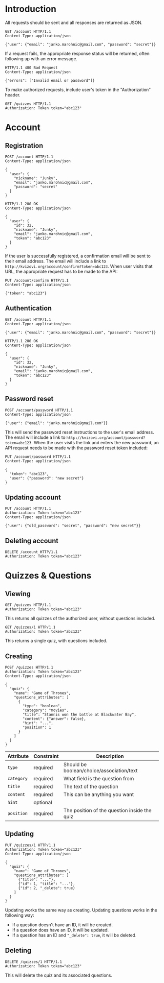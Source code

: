 # Introduction

All requests should be sent and all responses are returned as JSON.

```http
GET /account HTTP/1.1
Content-Type: application/json

{"user": {"email": "janko.marohnic@gmail.com", "password": "secret"}}
```

If a request fails, the appropriate response status will be returned, often
following up with an error message.

```http
HTTP/1.1 400 Bad Request
Content-Type: application/json

{"errors": ["Invalid email or password"]}
```

To make authorized requests, include user's token in the "Authorization"
header.

```http
GET /quizzes HTTP/1.1
Authorization: Token token="abc123"
```

# Account

## Registration

```http
POST /account HTTP/1.1
Content-Type: application/json

{
  "user": {
    "nickname": "Junky",
    "email": "janko.marohnic@gmail.com",
    "password": "secret"
  }
}
```
```http
HTTP/1.1 200 OK
Content-Type: application/json

{
  "user": {
    "id": 32,
    "nickname": "Junky",
    "email": "janko.marohnic@gmail.com",
    "token": "abc123"
  }
}
```

If the user is successfully registered, a confirmation email will be sent
to their email address. The email will include a link to
`http://kvizovi.org/account/confirm?token=abc123`. When user visits that URL,
the appropriate request has to be made to the API:

```http
PUT /account/confirm HTTP/1.1
Content-Type: application/json

{"token": "abc123"}
```

## Authentication

```http
GET /account HTTP/1.1
Content-Type: application/json

{"user": {"email": "janko.marohnic@gmail.com", "password": "secret"}}
```
```http
HTTP/1.1 200 OK
Content-Type: application/json

{
  "user": {
    "id": 32,
    "nickname": "Junky",
    "email": "janko.marohnic@gmail.com",
    "token": "abc123"
  }
}
```

## Password reset

```http
POST /account/password HTTP/1.1
Content-Type: application/json

{"user": {"email": "janko.marohnic@gmail.com"}}
```

This will send the password reset instructions to the user's email address.
The email will include a link to
`http://kvizovi.org/account/password?token=abc123`. When the user visits the
link and enters the new password, an API request needs to be made with
the password reset token included:

```http
PUT /account/password HTTP/1.1
Content-Type: application/json

{
  "token": "abc123",
  "user": {"password": "new secret"}
}
```

## Updating account

```http
PUT /account HTTP/1.1
Authorization: Token token="abc123"
Content-Type: application/json

{"user": {"old_password": "secret", "password": "new secret"}}
```

## Deleting account

```http
DELETE /account HTTP/1.1
Authorization: Token token="abc123"
```

# Quizzes & Questions

## Viewing

```http
GET /quizzes HTTP/1.1
Authorization: Token token="abc123"
```

This returns all quizzes of the authorized user, without questions included.

```http
GET /quizzes/1 HTTP/1.1
Authorization: Token token="abc123"
```

This returns a single quiz, with questions included.

## Creating

```http
POST /quizzes HTTP/1.1
Authorization: Token token="abc123"
Content-Type: application/json

{
  "quiz": {
    "name": "Game of Thrones",
    "questions_attributes": [
      {
        "type": "boolean",
        "category": "movies",
        "title": "Stannis won the battle at Blackwater Bay",
        "content": {"answer": false},
        "hint": "...",
        "position": 1
      }
    ]
  }
}
```

| Attribute  | Constraint | Description                                  |
| ---------  | ---------- | -----------                                  |
| `type`     | required   | Should be boolean/choice/association/text    |
| `category` | required   | What field is the question from              |
| `title`    | required   | The text of the question                     |
| `content`  | required   | This can be anything you want                |
| `hint`     | optional   |                                              |
| `position` | required   | The position of the question inside the quiz |

## Updating

```http
PUT /quizzes/1 HTTP/1.1
Authorization: Token token="abc123"
Content-Type: application/json

{
  "quiz": {
    "name": "Game of Thrones",
    "questions_attributes": [
      {"title": "..."},
      {"id": 1, "title": "..."},
      {"id": 2, "_delete": true}
    ]
  }
}
```

Updating works the same way as creating. Updating questions works in the following way:

* If a question doesn't have an ID, it will be created.
* If a question does have an ID, it will be updated.
* If a question has an ID and `"_delete": true`, it will be deleted.

## Deleting

```http
DELETE /quizzes/1 HTTP/1.1
Authorization: Token token="abc123"
```

This will delete the quiz and its associated questions.
